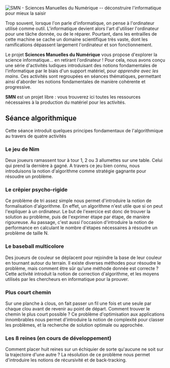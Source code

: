 ![SMN - Sciences Manuelles du Numérique -- déconstruire l'informatique pour mieux la saisir](https://github.com/jcb/CSIRL/raw/master/logo.png)

Trop souvent, lorsque l'on parle d'informatique, on pense à l'ordinateur
utilisé comme outil. L'informatique devient alors l'art d'utiliser l'ordinateur
pour une tâche donnée, ou de le réparer. Pourtant, dans les entrailles de cette
machine se cache un domaine scientifique très vaste, dont les ramifications
dépassent largement l'ordinateur et son fonctionnement.

Le projet **Sciences Manuelles du Numérique** vous propose d'explorer la
science informatique... en retirant l'ordinateur ! Pour cela, nous avons conçu
une série d'activités ludiques introduisant des notions fondamentales de
l'informatique par le biais d'un support matériel, pour *apprendre avec les
mains*. Ces activités sont regroupées en séances thématiques, permettant ainsi
d'aborder les notions fondamentales de manière cohérente et progressive.

**SMN** est un projet libre : vous trouverez ici toutes les ressources
nécessaires à la production du matériel pour les activités.

## Séance algorithmique

Cette séance introduit quelques principes fondamentaux de l'algorithmique au
travers de quatre activités

### Le jeu de Nim

Deux joueurs ramassent tour à tour 1, 2 ou 3 allumettes sur une table. Celui
qui prend la dernière à gagné. A travers ce jeu bien connu, nous introduisons
la notion d'algorithme comme stratégie gagnante pour résoudre un problème.

### Le crêpier psycho-rigide

Ce problème de tri assez simple nous permet d'introduire la notion de
formalisation d'algorithme. En effet, un algorithme n'est utile que si on peut
l'expliquer à un ordinateur. Le but de l'exercice est donc de trouver la
solution au problème, puis de l'exprimer étape par étape, de manière
rigoureuse. Au passage, c'est aussi l'occasion d'introduire la notion de
performance en calculant le nombre d'étapes nécessaires à résoudre un problème
de taille N.

### Le baseball multicolore

Des joueurs de couleur se déplacent pour rejoindre la base de leur couleur en
tournant autour du terrain. Il existe diverses méthodes pour résoudre le
problème, mais comment être sûr qu'une méthode donnée est correcte ? Cette
activité introduit la notion de correction d'algorithme, et les moyens utilisés
par les chercheurs en informatique pour la prouver.

### Plus court chemin

Sur une planche à clous, on fait passer un fil une fois et une seule par chaque
clou avant de revenir au point de départ. Comment trouver le chemin le plus
court possible ? Ce problème d'optimisation aux applications innombrables nous
permet d'introduire la notion de complexité pour classer les problèmes, et la
recherche de solution optimale ou approchée.

### Les 8 reines (en cours de développement)

Comment placer huit reines sur un échiquier de sorte qu'aucune ne soit sur la
trajectoire d'une autre ? La résolution de ce problème nous permet d'introduire
les notions de récursivité et de back-tracking.

